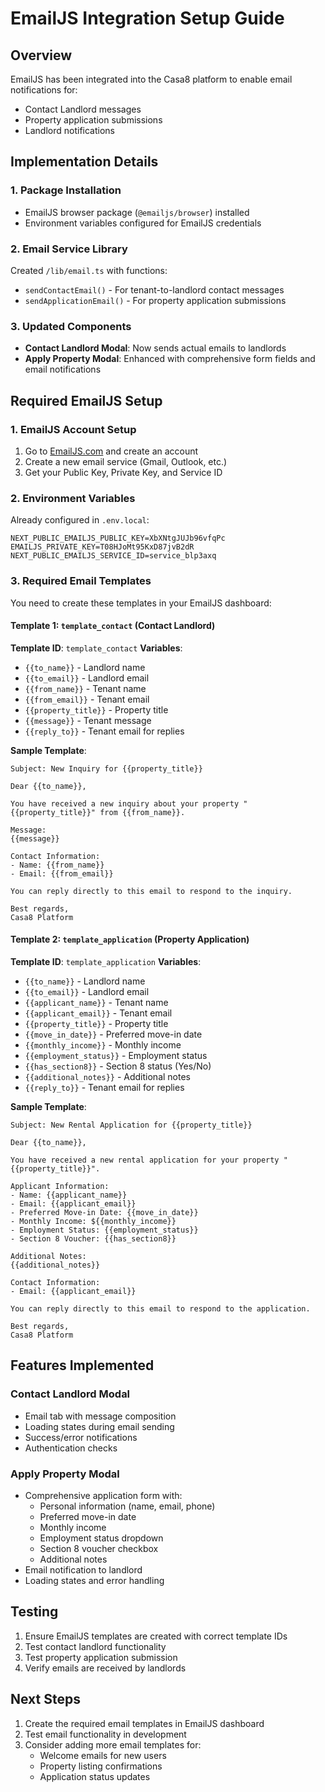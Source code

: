 # EmailJS Integration Setup Guide

## Overview
EmailJS has been integrated into the Casa8 platform to enable email notifications for:
- Contact Landlord messages
- Property application submissions
- Landlord notifications

## Implementation Details

### 1. Package Installation
- EmailJS browser package (`@emailjs/browser`) installed
- Environment variables configured for EmailJS credentials

### 2. Email Service Library
Created `/lib/email.ts` with functions:
- `sendContactEmail()` - For tenant-to-landlord contact messages
- `sendApplicationEmail()` - For property application submissions

### 3. Updated Components
- **Contact Landlord Modal**: Now sends actual emails to landlords
- **Apply Property Modal**: Enhanced with comprehensive form fields and email notifications

## Required EmailJS Setup

### 1. EmailJS Account Setup
1. Go to [EmailJS.com](https://www.emailjs.com/) and create an account
2. Create a new email service (Gmail, Outlook, etc.)
3. Get your Public Key, Private Key, and Service ID

### 2. Environment Variables
Already configured in `.env.local`:
```
NEXT_PUBLIC_EMAILJS_PUBLIC_KEY=XbXNtgJUJb96vfqPc
EMAILJS_PRIVATE_KEY=T08HJoMt95KxD87jvB2dR
NEXT_PUBLIC_EMAILJS_SERVICE_ID=service_blp3axq
```

### 3. Required Email Templates
You need to create these templates in your EmailJS dashboard:

#### Template 1: `template_contact` (Contact Landlord)
**Template ID**: `template_contact`
**Variables**:
- `{{to_name}}` - Landlord name
- `{{to_email}}` - Landlord email
- `{{from_name}}` - Tenant name
- `{{from_email}}` - Tenant email
- `{{property_title}}` - Property title
- `{{message}}` - Tenant message
- `{{reply_to}}` - Tenant email for replies

**Sample Template**:
```
Subject: New Inquiry for {{property_title}}

Dear {{to_name}},

You have received a new inquiry about your property "{{property_title}}" from {{from_name}}.

Message:
{{message}}

Contact Information:
- Name: {{from_name}}
- Email: {{from_email}}

You can reply directly to this email to respond to the inquiry.

Best regards,
Casa8 Platform
```

#### Template 2: `template_application` (Property Application)
**Template ID**: `template_application`
**Variables**:
- `{{to_name}}` - Landlord name
- `{{to_email}}` - Landlord email
- `{{applicant_name}}` - Tenant name
- `{{applicant_email}}` - Tenant email
- `{{property_title}}` - Property title
- `{{move_in_date}}` - Preferred move-in date
- `{{monthly_income}}` - Monthly income
- `{{employment_status}}` - Employment status
- `{{has_section8}}` - Section 8 status (Yes/No)
- `{{additional_notes}}` - Additional notes
- `{{reply_to}}` - Tenant email for replies

**Sample Template**:
```
Subject: New Rental Application for {{property_title}}

Dear {{to_name}},

You have received a new rental application for your property "{{property_title}}".

Applicant Information:
- Name: {{applicant_name}}
- Email: {{applicant_email}}
- Preferred Move-in Date: {{move_in_date}}
- Monthly Income: ${{monthly_income}}
- Employment Status: {{employment_status}}
- Section 8 Voucher: {{has_section8}}

Additional Notes:
{{additional_notes}}

Contact Information:
- Email: {{applicant_email}}

You can reply directly to this email to respond to the application.

Best regards,
Casa8 Platform
```

## Features Implemented

### Contact Landlord Modal
- Email tab with message composition
- Loading states during email sending
- Success/error notifications
- Authentication checks

### Apply Property Modal
- Comprehensive application form with:
  - Personal information (name, email, phone)
  - Preferred move-in date
  - Monthly income
  - Employment status dropdown
  - Section 8 voucher checkbox
  - Additional notes
- Email notification to landlord
- Loading states and error handling

## Testing
1. Ensure EmailJS templates are created with correct template IDs
2. Test contact landlord functionality
3. Test property application submission
4. Verify emails are received by landlords

## Next Steps
1. Create the required email templates in EmailJS dashboard
2. Test email functionality in development
3. Consider adding more email templates for:
   - Welcome emails for new users
   - Property listing confirmations
   - Application status updates
